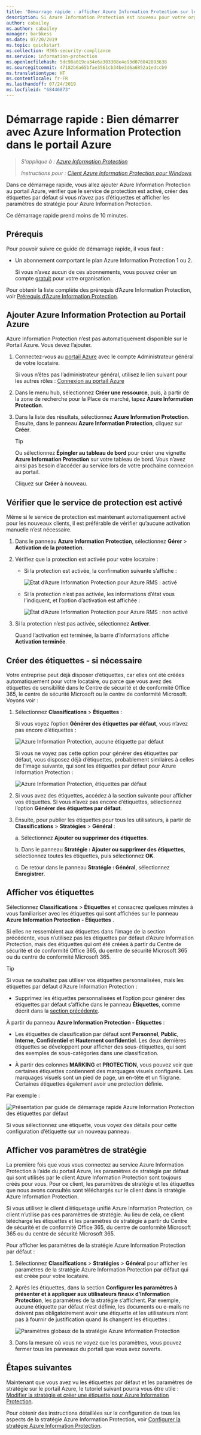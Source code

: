 ```yaml
---
title: 'Démarrage rapide : afficher Azure Information Protection sur le portail Azure - AIP'
description: Si Azure Information Protection est nouveau pour votre organisation, commencez par ajouter le service au Portail Azure, vérifier que le service de protection est activé et afficher les paramètres de stratégie et les étiquettes.
author: cabailey
ms.author: cabailey
manager: barbkess
ms.date: 07/20/2019
ms.topic: quickstart
ms.collection: M365-security-compliance
ms.service: information-protection
ms.openlocfilehash: 5dc98a019ca34e6a303308e4e93d076042893638
ms.sourcegitcommit: 47182b6a65bfae3561cb34be3d6a6852a1edccb9
ms.translationtype: HT
ms.contentlocale: fr-FR
ms.lasthandoff: 07/24/2019
ms.locfileid: "68446873"
---
```

# <a name="quickstart-get-started-with-azure-information-protection-in-the-azure-portal"></a>Démarrage rapide : Bien démarrer avec Azure Information Protection dans le portail Azure

>*S’applique à : [Azure Information Protection](https://azure.microsoft.com/pricing/details/information-protection)*
>
> *Instructions pour : [Client Azure Information Protection pour Windows](faqs.md#whats-the-difference-between-the-azure-information-protection-client-and-the-azure-information-protection-unified-labeling-client)*

Dans ce démarrage rapide, vous allez ajouter Azure Information Protection au portail Azure, vérifier que le service de protection est activé, créer des étiquettes par défaut si vous n’avez pas d’étiquettes et afficher les paramètres de stratégie pour Azure Information Protection.

Ce démarrage rapide prend moins de 10 minutes.

## <a name="prerequisites"></a>Prérequis

Pour pouvoir suivre ce guide de démarrage rapide, il vous faut :

- Un abonnement comportant le plan Azure Information Protection 1 ou 2.
    
    Si vous n’avez aucun de ces abonnements, vous pouvez créer un compte [gratuit](https://admin.microsoft.com/Signup/Signup.aspx?OfferId=87dd2714-d452-48a0-a809-d2f58c4f68b7) pour votre organisation.

Pour obtenir la liste complète des prérequis d’Azure Information Protection, voir [Prérequis d’Azure Information Protection](requirements.md).

## <a name="add-azure-information-protection-to-the-azure-portal"></a>Ajouter Azure Information Protection au Portail Azure

Azure Information Protection n’est pas automatiquement disponible sur le Portail Azure. Vous devez l’ajouter.

1. Connectez-vous au [portail Azure](https://portal.azure.com) avec le compte Administrateur général de votre locataire. 
    
    Si vous n’êtes pas l’administrateur général, utilisez le lien suivant pour les autres rôles : [Connexion au portail Azure](configure-policy.md#signing-in-to-the-azure-portal)

2. Dans le menu hub, sélectionnez **Créer une ressource**, puis, à partir de la zone de recherche pour la Place de marché, tapez **Azure Information Protection**. 
    
3. Dans la liste des résultats, sélectionnez **Azure Information Protection**. Ensuite, dans le panneau **Azure Information Protection**, cliquez sur **Créer**.
    
    > [!TIP] 
    > Ou sélectionnez **Épingler au tableau de bord** pour créer une vignette **Azure Information Protection** sur votre tableau de bord. Vous n’avez ainsi pas besoin d’accéder au service lors de votre prochaine connexion au portail.
    
    Cliquez sur **Créer** à nouveau.

## <a name="confirm-the-protection-service-is-activated"></a>Vérifier que le service de protection est activé

Même si le service de protection est maintenant automatiquement activé pour les nouveaux clients, il est préférable de vérifier qu’aucune activation manuelle n’est nécessaire. 

1. Dans le panneau **Azure Information Protection**, sélectionnez **Gérer** > **Activation de la protection**.

2. Vérifiez que la protection est activée pour votre locataire : 
    
    - Si la protection est activée, la confirmation suivante s’affiche :
        
        ![État d’Azure Information Protection pour Azure RMS : activé](./media/info-protect-azurerms-activated.png)
        
    - Si la protection n’est pas activée, les informations d’état vous l’indiquent, et l’option d’activation est affichée :
        
        ![État d’Azure Information Protection pour Azure RMS : non activé](./media/info-protect-azurerms-deactivated.png)

3. Si la protection n’est pas activée, sélectionnez **Activer**. 

    Quand l’activation est terminée, la barre d’informations affiche **Activation terminée**.

## <a name="create-labels---if-necessary"></a>Créer des étiquettes - si nécessaire

Votre entreprise peut déjà disposer d’étiquettes, car elles ont été créées automatiquement pour votre locataire, ou parce que vous avez des étiquettes de sensibilité dans le Centre de sécurité et de conformité Office 365, le centre de sécurité Microsoft ou le centre de conformité Microsoft. Voyons voir :

1. Sélectionnez **Classifications** > **Étiquettes** :
    
    Si vous voyez l’option **Générer des étiquettes par défaut**, vous n’avez pas encore d’étiquettes :
    
     ![Azure Information Protection, aucune étiquette par défaut](./media/info-protect-nodefaultlabels.png)
    
    Si vous ne voyez pas cette option pour générer des étiquettes par défaut, vous disposez déjà d’étiquettes, probablement similaires à celles de l’image suivante, qui sont les étiquettes par défaut pour Azure Information Protection :
    
    ![Azure Information Protection, étiquettes par défaut](./media/info-protect-defaultlabels.png)

2. Si vous avez des étiquettes, accédez à la section suivante pour afficher vos étiquettes. Si vous n’avez pas encore d’étiquettes, sélectionnez l’option **Générer des étiquettes par défaut**.

4. Ensuite, pour publier les étiquettes pour tous les utilisateurs, à partir de **Classifications** > **Stratégies** > **Général** :
    
    a. Sélectionnez **Ajouter ou supprimer des étiquettes**.
    
    b. Dans le panneau **Stratégie : Ajouter ou supprimer des étiquettes**, sélectionnez toutes les étiquettes, puis sélectionnez **OK**.
    
    c. De retour dans le panneau **Stratégie : Général**, sélectionnez **Enregistrer**.

## <a name="view-your-labels"></a>Afficher vos étiquettes

Sélectionnez **Classifications** > **Étiquettes** et consacrez quelques minutes à vous familiariser avec les étiquettes qui sont affichées sur le panneau **Azure Information Protection - Étiquettes** .

Si elles ne ressemblent aux étiquettes dans l’image de la section précédente, vous n’utilisez pas les étiquettes par défaut d’Azure Information Protection, mais des étiquettes qui ont été créées à partir du Centre de sécurité et de conformité Office 365, du centre de sécurité Microsoft 365 ou du centre de conformité Microsoft 365.

> [!TIP]
> Si vous ne souhaitez pas utiliser vos étiquettes personnalisées, mais les étiquettes par défaut d’Azure Information Protection : 
> - Supprimez les étiquettes personnalisées et l’option pour générer des étiquettes par défaut s’affiche dans le panneau **Étiquettes**, comme décrit dans la [section précédente](#create-labels---if-necessary). 

À partir du panneau **Azure Information Protection - Étiquettes** :

- Les étiquettes de classification par défaut sont **Personnel**, **Public**, **Interne**, **Confidentiel** et **Hautement confidentiel**. Les deux dernières étiquettes se développent pour afficher des sous-étiquettes, qui sont des exemples de sous-catégories dans une classification.

- À partir des colonnes **MARKING** et **PROTECTION**, vous pouvez voir que certaines étiquettes contiennent des marquages visuels configurés. Les marquages visuels sont un pied de page, un en-tête et un filigrane. Certaines étiquettes également avoir une protection définie. 

Par exemple : 

![Présentation par guide de démarrage rapide Azure Information Protection des étiquettes par défaut](./media/info-protect-policy-default-labelsv2.png)

Si vous sélectionnez une étiquette, vous voyez des détails pour cette configuration d’étiquette sur un nouveau panneau.

## <a name="view-your-policy-settings"></a>Afficher vos paramètres de stratégie

La première fois que vous vous connectez au service Azure Information Protection à l’aide du portail Azure, les paramètres de stratégie par défaut qui sont utilisés par le client Azure Information Protection sont toujours créés pour vous. Pour ce client, les paramètres de stratégie et les étiquettes que nous avons consultés sont téléchargés sur le client dans la stratégie Azure Information Protection.

Si vous utilisez le client d’étiquetage unifié Azure Information Protection, ce client n’utilise pas ces paramètres de stratégie. Au lieu de cela, ce client télécharge les étiquettes et les paramètres de stratégie à partir du Centre de sécurité et de conformité Office 365, du centre de conformité Microsoft 365 ou du centre de sécurité Microsoft 365.

Pour afficher les paramètres de la stratégie Azure Information Protection par défaut :

1. Sélectionnez **Classifications** > **Stratégies** > **Général** pour afficher les paramètres de la stratégie Azure Information Protection par défaut qui est créée pour votre locataire.
    
2. Après les étiquettes, dans la section **Configurer les paramètres à présenter et à appliquer aux utilisateurs finaux d’Information Protection**, les paramètres de la stratégie s’affichent. Par exemple, aucune étiquette par défaut n’est définie, les documents ou e-mails ne doivent pas obligatoirement avoir une étiquette et les utilisateurs n’ont pas à fournir de justification quand ils changent les étiquettes :
    
    ![Paramètres globaux de la stratégie Azure Information Protection](./media/defaultsettings-aip.png)

3. Dans la mesure où vous ne voyez que les paramètres, vous pouvez fermer tous les panneaux du portail que vous avez ouverts.

## <a name="next-steps"></a>Étapes suivantes

Maintenant que vous avez vu les étiquettes par défaut et les paramètres de stratégie sur le portail Azure, le tutoriel suivant pourra vous être utile : [Modifier la stratégie et créer une étiquette pour Azure Information Protection](infoprotect-quick-start-tutorial.md).

Pour obtenir des instructions détaillées sur la configuration de tous les aspects de la stratégie Azure Information Protection, voir [Configurer la stratégie Azure Information Protection](configure-policy.md).
